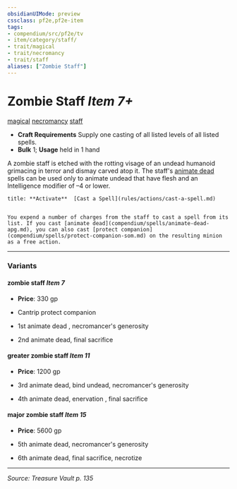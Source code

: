 ```yaml
---
obsidianUIMode: preview
cssclass: pf2e,pf2e-item
tags:
- compendium/src/pf2e/tv
- item/category/staff/
- trait/magical
- trait/necromancy
- trait/staff
aliases: ["Zombie Staff"]
---
```

# Zombie Staff *Item 7+*  
[magical](magical.md "Magical Item Trait")  [necromancy](necromancy.md "Necromancy School Trait")  [staff](Reference/Rules/Traits/staff.md "Staff Item Trait")  

- **Craft Requirements** Supply one casting of all listed levels of all listed spells.
- **Bulk** 1; **Usage** held in 1 hand

A zombie staff is etched with the rotting visage of an undead humanoid grimacing in terror and dismay carved atop it. The staff's [animate dead](animate-dead-apg.md) spells can be used only to animate undead that have flesh and an Intelligence modifier of –4 or lower.

```ad-embed-ability
title: **Activate**  [Cast a Spell](rules/actions/cast-a-spell.md)


You expend a number of charges from the staff to cast a spell from its list. If you cast [animate dead](compendium/spells/animate-dead-apg.md), you can also cast [protect companion](compendium/spells/protect-companion-som.md) on the resulting minion as a free action.
```

---

### Variants

#### zombie staff *Item 7*

- **Price**: 330 gp

- Cantrip protect companion
- 1st animate dead , necromancer's generosity
- 2nd animate dead, final sacrifice

#### greater zombie staff *Item 11*

- **Price**: 1200 gp

- 3rd animate dead, bind undead, necromancer's generosity
- 4th animate dead, enervation , final sacrifice

#### major zombie staff *Item 15*

- **Price**: 5600 gp

- 5th animate dead, necromancer's generosity
- 6th animate dead, final sacrifice, necrotize

---
*Source: Treasure Vault p. 135*